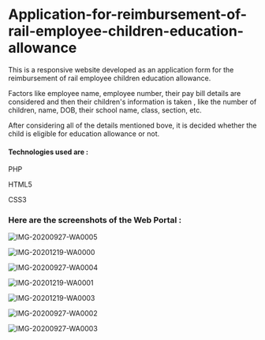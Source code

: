 # Application-for-reimbursement-of-rail-employee-children-education-allowance



This is a responsive website developed as an application form for the reimbursement of rail employee children education allowance. 

Factors like employee name, employee number, their pay bill details are considered and then their children's information is taken , like the number of children, name, DOB, their school name, class, section, etc.

After considering all of the details mentioned bove, it is decided whether the child is eligible for education allowance or not.

#### Technologies used are :
PHP

HTML5

CSS3



### Here are the screenshots of the Web Portal :



![IMG-20200927-WA0005](https://user-images.githubusercontent.com/76059423/102691841-87901a00-4235-11eb-9812-59495f7512a0.jpg)





![IMG-20201219-WA0000](https://user-images.githubusercontent.com/76059423/102691942-2ae12f00-4236-11eb-9c9f-a670c40c41d8.jpg)





![IMG-20200927-WA0004](https://user-images.githubusercontent.com/76059423/102691979-624fdb80-4236-11eb-9641-985419cbf6b5.jpg)





![IMG-20201219-WA0001](https://user-images.githubusercontent.com/76059423/102692214-ea82b080-4237-11eb-8bb6-979e38a8033e.jpg)





![IMG-20201219-WA0003](https://user-images.githubusercontent.com/76059423/102692314-8ad8d500-4238-11eb-8760-9c8f32e2eb39.jpg)





![IMG-20200927-WA0002](https://user-images.githubusercontent.com/76059423/102692358-c96e8f80-4238-11eb-82ac-4f7a2e39af4b.jpg)





![IMG-20200927-WA0003](https://user-images.githubusercontent.com/76059423/102692409-ffac0f00-4238-11eb-89fa-676eb9204fd6.jpg)

